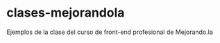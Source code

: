 clases-mejorandola
==================

Ejemplos de la clase del curso de front-end profesional de Mejorando.la
